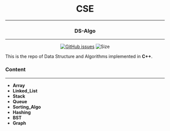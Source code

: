 <div align = "center">

# CSE 
---
### DS-Algo
---
[![GitHub issues](https://img.shields.io/github/issues/Aanvikshiki/DS-Algo?logo=github)](https://github.com/Aanvikshiki/DS-Algo/issues) ![Size](https://github-size-badge.herokuapp.com/Aanvikshiki/DS-Algo.svg)
</div>

This is the repo of Data Structure and Algorithms implemented in **C++**. 

### Content
---
* **Array**
* **Linked_List**
* **Stack**
* **Queue**
* **Sorting_Algo**
* **Hashing**
* **BST**
* **Graph**
